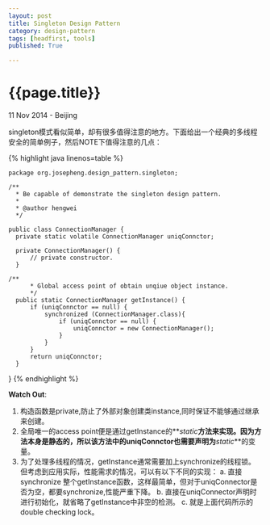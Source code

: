 ```yaml
---
layout: post
title: Singleton Design Pattern
category: design-pattern
tags: [headfirst, tools]
published: True

---
```

{{page.title}}
=============
<p class="meta">11 Nov 2014 - Beijing</p>

singleton模式看似简单，却有很多值得注意的地方。下面给出一个经典的多线程安全的简单例子，然后NOTE下值得注意的几点：

{% highlight java linenos=table %}

    package org.josepheng.design_pattern.singleton;

    /**
      * Be capable of demonstrate the singleton design pattern.
      *
      * @author hengwei
      */

    public class ConnectionManager {
      private static volatile ConnectionManager uniqConnctor;

      private ConnectionManager() {
          // private constructor.
      }

    /**
          * Global access point of obtain unqiue object instance.
          */
      public static ConnectionManager getInstance() {
          if (uniqConnctor == null) {
              synchronized (ConnectionManager.class){
                  if (uniqConnctor == null) {
                      uniqConnctor = new ConnectionManager();
                  }
              }
          }
          return uniqConnctor;
      }
  }
{%  endhighlight %}

**Watch Out**:

1. 构造函数是private,防止了外部对象创建类instance,同时保证不能够通过继承来创建。
2. 全局唯一的access point便是通过getInstance的**_static_**方法来实现。因为方法本身是静态的，所以该方法中的uniqConnctor也需要声明为**_static_**的变量。
3. 为了处理多线程的情况，getInstance通常需要加上synchronize的线程锁。但考虑到应用实际，性能需求的情况，可以有以下不同的实现：
    a. 直接 synchronize 整个getInstance函数，这样最简单，但对于uniqConnector是否为空，都要synchronize,性能严重下降。
    b. 直接在uniqConnector声明时进行初始化，就省略了getInstance中非空的检测。
    c. 就是上面代码所示的double checking lock。
